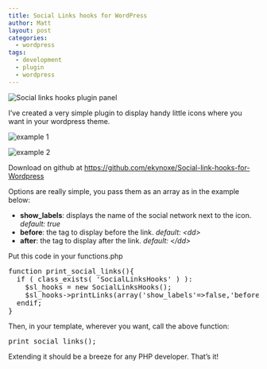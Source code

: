 ```yaml
---
title: Social Links hooks for WordPress
author: Matt
layout: post
categories:
  - wordpress
tags:
  - development
  - plugin
  - wordpress
---
```


<p class="attachement"><img src="http://blog.ekynoxe.com/wp-content/uploads/2011/02/Picture-5.png" alt="Social links hooks plugin panel" /></p>

I&#8217;ve created a very simple plugin to display handy little icons where you want in your wordpress theme.<!--more-->

<p class="attachement"><img src="http://blog.ekynoxe.com/wp-content/uploads/2011/02/Picture-7.png" alt="example 1" /></p>

<p class="attachement"><img src="http://blog.ekynoxe.com/wp-content/uploads/2011/02/Picture-6.png" alt="example 2"  /></p>

Download on github at <https://github.com/ekynoxe/Social-link-hooks-for-Wordpress>

Options are really simple, you pass them as an array as in the example below:

*   **show_labels**: displays the name of the social network next to the icon. *default: true*
*   **before**: the tag to display before the link. *default: &lt;dd&gt;*
*   **after**: the tag to display after the link. *default: &lt;/dd&gt;*

Put this code in your functions.php

<pre class="brush: php; title: ; notranslate" title="">function print_social_links(){
  if ( class_exists( 'SocialLinksHooks' ) ):
    $sl_hooks = new SocialLinksHooks();
    $sl_hooks-&gt;printLinks(array('show_labels'=&gt;false,'before'=&gt;'', after=&gt;''));
  endif;
}
</pre>

Then, in your template, wherever you want, call the above function:

<pre class="brush: php; title: ; notranslate" title="">print_social_links();</pre>

Extending it should be a breeze for any PHP developer.
That&#8217;s it!